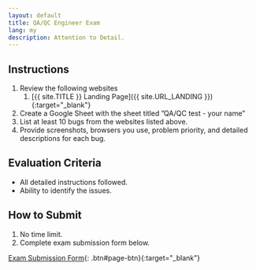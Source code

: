 ```yaml
---
layout: default
title: QA/QC Engineer Exam
lang: my
description: Attention to Detail.
---
```


## Instructions

1. Review the following websites
   1. [{{ site.TITLE }} Landing Page]({{ site.URL_LANDING }}){:target="\_blank"}
1. Create a Google Sheet with the sheet titled ”QA/QC test - your name”
1. List at least 10 bugs from the websites listed above.
1. Provide screenshots, browsers you use, problem priority, and detailed descriptions for each bug.

## Evaluation Criteria

- All detailed instructions followed.
- Ability to identify the issues.

## How to Submit

1. No time limit.
1. Complete exam submission form below.

[Exam Submission Form](https://forms.gle/fFAgKv7WB2NDq5Ah6){: .btn#page-btn}{:target="\_blank"}
